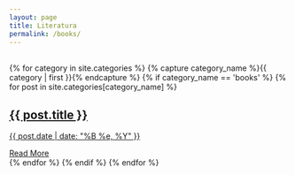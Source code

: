 ```yaml
---
layout: page
title: Literatura
permalink: /books/
---
```


<br>
<div class="posts">
    {% for category in site.categories %}
        {% capture category_name %}{{ category | first }}{% endcapture %}
        {% if category_name == 'books' %}
            {% for post in site.categories[category_name] %}
                <article class="post">
                    <a href="{{ site.baseurl }}{{ post.url }}">
                        <h2>{{ post.title }}</h2>
                        <div>
                            <p class="post_date">{{ post.date | date: "%B %e, %Y" }}</p>
                        </div>
                    </a>
                    <a href="{{ site.baseurl }}{{ post.url }}" class="read-more">Read More</a>
                </article>
            {% endfor %}
        {% endif %}
    {% endfor %}
</div>
